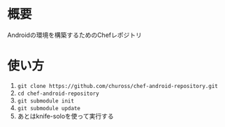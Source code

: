 # 概要
Androidの環境を構築するためのChefレポジトリ

# 使い方
1. `git clone https://github.com/chuross/chef-android-repository.git`
2. `cd chef-android-repository`
3. `git submodule init`
4. `git submodule update`
5. あとはknife-soloを使って実行する